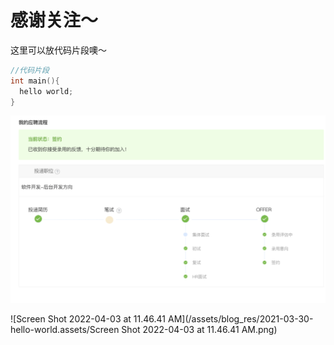 

# 感谢关注～ 


这里可以放代码片段噢～
```c++
//代码片段
int main(){
  hello world;
}
```

![image-20220327184021601](/assets/blog_res/2021-03-30-hello-world.assets/image-20220327184021601.png)

![Screen Shot 2022-04-03 at 11.46.41 AM](/assets/blog_res/2021-03-30-hello-world.assets/Screen Shot 2022-04-03 at 11.46.41 AM.png)